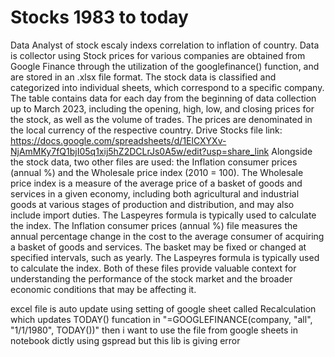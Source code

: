 # Stocks 1983 to today
Data Analyst of stock escaly indexs correlation to inflation of country.
Data is collector using Stock prices for various companies are obtained from Google Finance through the utilization of the googlefinance() function, and are stored in an .xlsx file format. The stock data is classified and categorized into individual sheets, which correspond to a specific company. The table contains data for each day from the beginning of data collection up to March 2023, including the opening, high, low, and closing prices for the stock, as well as the volume of trades. The prices are denominated in the local currency of the respective country.
Drive Stocks file link: https://docs.google.com/spreadsheets/d/1ElCXYXv-NjAmMKy7fQ1bjI05q1xij5hZ2DCLrJs0A5w/edit?usp=share_link
Alongside the stock data, two other files are used: the Inflation consumer prices (annual %) and the Wholesale price index (2010 = 100).
The Wholesale price index is a measure of the average price of a basket of goods and services in a given economy, including both agricultural and industrial goods at various stages of production and distribution, and may also include import duties. The Laspeyres formula is typically used to calculate the index.
The Inflation consumer prices (annual %) file measures the annual percentage change in the cost to the average consumer of acquiring a basket of goods and services. The basket may be fixed or changed at specified intervals, such as yearly. The Laspeyres formula is typically used to calculate the index. Both of these files provide valuable context for understanding the performance of the stock market and the broader economic conditions that may be affecting it.

excel file is auto update using setting of google sheet called Recalculation which updates TODAY() funcation in "=GOOGLEFINANCE(company, "all", "1/1/1980", TODAY())"
then i want to use the file from google sheets in notebook dictly using gspread but this lib is giving error 

